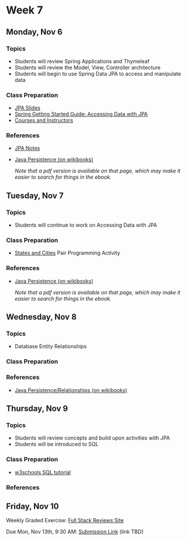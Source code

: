 # Week 7

## Monday, Nov 6

### Topics

- Students will review Spring Applications and Thymeleaf
- Students will review the Model, View, Controller architecture
- Students will begin to use Spring Data JPA to access and manipulate data 

### Class Preparation

- [JPA Slides](https://wecancodeit.github.io/java-slides/data/jpa/)
- [Spring Getting Started Guide: Accessing Data with JPA](https://spring.io/guides/gs/accessing-data-jpa/)
- [Courses and Instructors](../exercises/courses-with-instructors.md)

### References

- [JPA Notes](./JPA-notes.md)
- [Java Persistence (on wikibooks)](https://en.wikibooks.org/wiki/Java_Persistence)

	*Note that a pdf version is available on that page, which may make it easier to search for things in the ebook.*



## Tuesday, Nov 7

### Topics 

- Students will continue to work on Accessing Data with JPA

### Class Preparation

- [States and Cities](../exercises/cities-and-states.md) Pair Programming Activity


### References

- [Java Persistence (on wikibooks)](https://en.wikibooks.org/wiki/Java_Persistence)

	*Note that a pdf version is available on that page, which may make it easier to search for things in the ebook.*

## Wednesday, Nov 8

### Topics 

- Database Entity Relationships
 

### Class Preparation



### References

- [Java Persistence/Relationships (on wikibooks)](https://en.wikibooks.org/wiki/Java_Persistence/Relationships)

## Thursday, Nov 9

### Topics 

- Students will review concepts and build upon activities with JPA
- Students will be introduced to SQL

### Class Preparation

- [w3schools SQL tutorial](https://www.w3schools.com/sql/default.asp)

### References 


## Friday, Nov 10

Weekly Graded Exercise: [Full Stack Reviews Site](../exercises/reviews-site-full-stack/)

Due Mon, Nov 13th, 9:30 AM: [Submission Link](#) (link TBD)
